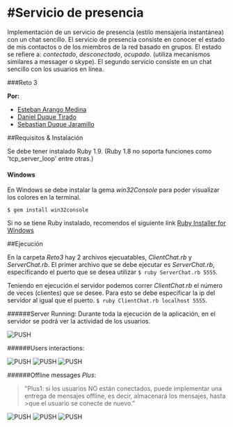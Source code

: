 #Servicio de presencia
========
Implementación de un servicio de presencia (estilo mensajería instantánea) con un chat sencillo. El servicio de presencia consiste en conocer el estado de mis contactos o de los miembros de la red basado en grupos. El estado se refiere a: _contectado_, _desconectado_, _ocupado_. (utiliza mecanismos similares a messager o skype). El segundo servicio consiste en un chat sencillo con los usuarios en línea.

###Reto 3

 **Por:**
  
   * [Esteban Arango Medina](https://github.com/esbanarango)
   * [Daniel Duque Tirado](https://github.com/DanielJDuque)
   * [Sebastian Duque Jaramillo](https://github.com/sduquej)

##Requisitos & Instalación

Se debe tener instalado Ruby 1.9. (Ruby 1.8 no soporta funciones como 'tcp_server_loop' entre otras.)

#### Windows
 En Windows se debe instalar la gema _win32Console_ para poder visualizar los colores en la terminal.
 
    $ gem install win32console

 Si no se tiene Ruby instalado, recomendos el siguiente link [Ruby Installer for Windows](http://rubyinstaller.org/)

##Ejecución

En la carpeta _Reto3_ hay 2 archivos ejecuatables, _ClientChat.rb_ y _ServerChat.rb_. El primer archivo que se debe ejecutar
es _ServerChat.rb_, especificando el puerto que se desea utilizar `$ ruby ServerChat.rb 5555`.

Teniendo en ejecución el servidor podemos correr _ClientChat.rb_ el número de veces (clientes) que se desee. Para esto se debe especificar la ip del servidor al igual que el puerto. `$ ruby ClientChat.rb localhost 5555`.

######Server Running:
Durante toda la ejecución de la aplicación, en el servidor se podrá ver la actividad de los usuarios.

![PUSH](https://github.com/esbanarango/Topicos-Especiales-en-Telematica/blob/master/Reto%203/Docs/Screenshots/servidorRunning.png?raw=true)

######Users interactions:

![PUSH](https://github.com/esbanarango/Topicos-Especiales-en-Telematica/blob/master/Reto%203/Docs/Screenshots/userHelp.jpg?raw=true)
![PUSH](https://github.com/esbanarango/Topicos-Especiales-en-Telematica/blob/master/Reto%203/Docs/Screenshots/listUsers.jpg?raw=true)
![PUSH](https://github.com/esbanarango/Topicos-Especiales-en-Telematica/blob/master/Reto%203/Docs/Screenshots/chatting.jpg?raw=true)

######Offline messages *Plus*:

>"Plus1: si los usuarios NO están conectados, puede implementar una entrega de mensajes offline, es decir, almacenará los mensajes, hasta >que el usuario se conecte de nuevo."

![PUSH](https://github.com/esbanarango/Topicos-Especiales-en-Telematica/blob/master/Reto%203/Docs/Screenshots/offlineMessages.jpg?raw=true)
![PUSH](https://github.com/esbanarango/Topicos-Especiales-en-Telematica/blob/master/Reto%203/Docs/Screenshots/offlineMessages-2.jpg?raw=true)
![PUSH](https://github.com/esbanarango/Topicos-Especiales-en-Telematica/blob/master/Reto%203/Docs/Screenshots/offlinemessagesShow.jpg?raw=true)

